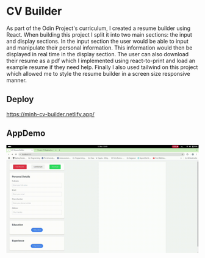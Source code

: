 # CV Builder
As part of the Odin Project's curriculum, I created a resume builder using React. When building this project I split it into two main sections: the input and display sections. In the input section the user would be able to input and manipulate their personal information. This information would then be displayed in real time in the display section. The user can also download their resume as a pdf which I implemented using react-to-print and load an example resume if they need help. Finally I also used tailwind on this project which allowed me to style the resume builder in a screen size responsive manner.

## Deploy
https://minh-cv-builder.netlify.app/

## AppDemo
![App demo](src/app-demo.gif)